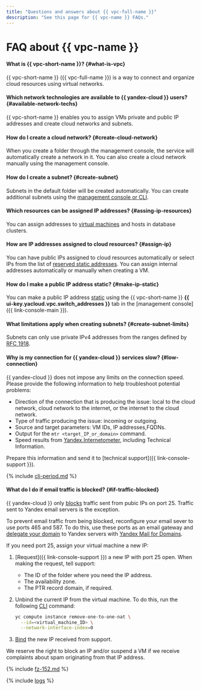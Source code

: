 ```yaml
---
title: "Questions and answers about {{ vpc-full-name }}"
description: "See this page for {{ vpc-name }} FAQs."
---
```


# FAQ about {{ vpc-name }}

#### What is {{ vpc-short-name }}? {#what-is-vpc}

{{ vpc-short-name }} ({{ vpc-full-name }}) is a way to connect and organize cloud resources using virtual networks.

#### Which network technologies are available to {{ yandex-cloud }} users? {#available-network-techs}

{{ vpc-short-name }} enables you to assign VMs private and public IP addresses and create cloud networks and subnets.

#### How do I create a cloud network? {#create-cloud-network}

When you create a folder through the management console, the service will automatically create a network in it. You can also create a cloud network manually using the management console.

#### How do I create a subnet? {#create-subnet}

Subnets in the default folder will be created automatically. You can create additional subnets using the [management console or CLI](../operations/subnet-create.md).

#### Which resources can be assigned IP addresses? {#assing-ip-resources}

You can assign addresses to [virtual machines](../../compute/concepts/vm.md) and hosts in database clusters.

#### How are IP addresses assigned to cloud resources? {#assign-ip}

You can have public IPs assigned to cloud resources automatically or select IPs from the list of [reserved static addresses](../operations/set-static-ip.md). You can assign internal addresses automatically or manually when creating a VM.

#### How do I make a public IP address static? {#make-ip-static}

You can make a public IP address [static](../operations/set-static-ip.md) using the {{ vpc-short-name }} **{{ ui-key.yacloud.vpc.switch_addresses }}** tab in the [management console]({{ link-console-main }}).

#### What limitations apply when creating subnets? {#create-subnet-limits}

Subnets can only use private IPv4 addresses from the ranges defined by [RFC 1918](https://tools.ietf.org/html/rfc1918).

#### Why is my connection for {{ yandex-cloud }} services slow? {#low-connection}

{{ yandex-cloud }} does not impose any limits on the connection speed. Please provide the following information to help troubleshoot potential problems:
* Direction of the connection that is producing the issue: local to the cloud network, cloud network to the internet, or the internet to the cloud network.
* Type of traffic producing the issue: incoming or outgoing.
* Source and target parameters: VM IDs, IP addresses,FQDNs.
* Output for the `mtr <target_IP_or_domain>` command.
* Speed results from [Yandex.Internetometer](https://yandex.com/internet/), including Technical Information.

Prepare this information and send it to [technical support]({{ link-console-support }}).

{% include [cli-period.md](../../_qa/cli-period.md) %}

#### What do I do if email traffic is blocked? {#if-traffic-blocked}

{{ yandex-cloud }} only [blocks](../concepts/limits.md#vpc-egress-traffic-filter) traffic sent from pubic IPs on port 25. Traffic sent to Yandex email servers is the exception.

To prevent email traffic from being blocked, reconfigure your email sever to use ports 465 and 587. To do this, use these ports as an email gateway and [delegate your domain](https://yandex.com/support/business/delegate-domain.html) to Yandex servers with [Yandex Mail for Domains](https://habr.com/company/plesk/blog/3042041/).


If you need port 25, assign your virtual machine a new IP:

1. [Request]({{ link-console-support }}) a new IP with port 25 open. When making the request, tell support:
   * The ID of the folder where you need the IP address.
   * The availability zone.
   * The PTR record domain, if required.

1. Unbind the current IP from the virtual machine. To do this, run the following [CLI](../../cli/) command:

   ```bash
   yc compute instance remove-one-to-one-nat \
     --id=<virtual_machine_ID> \
     --network-interface-index=0
   ```

1. [Bind](../../compute/operations/vm-control/vm-attach-public-ip.md) the new IP received from support.

We reserve the right to block an IP and/or suspend a VM if we receive complaints about spam originating from that IP address.



{% include [fz-152.md](../../_qa/fz-152.md) %}



{% include [logs](../../_qa/logs.md) %}
